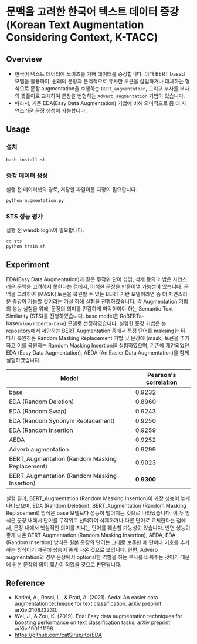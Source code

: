 # 문맥을 고려한 한국어 텍스트 데이터 증강 (Korean Text Augmentation Considering Context, **K-TACC**)

## Overview
- 한국어 텍스트 데이터에 노이즈를 가해 데이터를 증강합니다. 이때 BERT based 모델을 활용하여, 원래의 문장과 문맥적으로 유사한 토큰을 삽입하거나 대체하는 형식으로 문장 augmentation을 수행하는 `BERT_augmentation`, 그리고 부사를 부사의 뜻풀이로 교체하여 문장을 변형하는 `Adverb_augmentation` 기법이 있습니다.
- 따라서, 기존 EDA(Easy Data Augmentation) 기법에 비해 의미적으로 좀 더 자연스러운 문장 생성이 가능합니다.

## Usage
### 설치
```
bash install.sh
```

### 증강 데이터 생성
실행 전 데이터셋의 경로, 저장할 파일이름 지정이 필요합니다.
```
python augmentation.py
```

### STS 성능 평가
실행 전 wandb login이 필요합니다.
```
cd sts
python train.sh
```

## Experiment
EDA(Easy Data Augmentation)과 같은 무작위 단어 삽입, 삭제 등의 기법은 자연스러운 문맥을 고려하지 못한다는 점에서, 어색한 문장을 만들어낼 가능성이 있습니다. 문맥을 고려하여 [MASK] 토큰을 복원할 수 있는 BERT 기반 모델이라면 좀 더 자연스러운 증강이 가능할 것이라는 가설 하에 실험을 진행하였습니다. 각 Augmentation 기법의 성능 실험을 위해, 문장의 의미를 민감하게 파악하여야 하는 Semantic Text Similarity (STS)를 진행하였습니다. base model은 RoBERTa-base(`klue/roberta-base`) 모델로 선정하였습니다.
실험한 증강 기법은 본 repository에서 제안하는 BERT Augmentation 중에서 특정 단어를 maksing한 뒤 다시 복원하는 Random Masking Replacement 기법 및 문장에 [mask] 토큰을 추가하고 이를 복원하는 Random Masking Insertion을 실험하였으며, 기존에 제안되었던 EDA (Easy Data Augmentation), AEDA (An Easier Data Augmentation)을 함께 실험하였습니다.

|Model|Pearson's correlation|
|---|---|
|base|0.9232|
|EDA (Random Deletion) | 0.8960|
|EDA (Random Swap) | 0.9243 |
|EDA (Random Synonym Replacement) | 0.9250 |
|EDA (Random Insertion | 0.9259 |
|AEDA | 0.9252 |
|Adverb augmentation | 0.9299 |
|BERT_Augmentation (Random Masking Replacement) | 0.9023 |
|BERT_Augmentation (Random Masking Insertion) | **0.9300** |

실험 결과, BERT_Augmentation (Random Masking Insertion)이 가장 성능이 높게 나타났으며, EDA (Random Deletion), BERT_Augmentation (Random Masking Replacement) 방식은 base 모델보다 성능이 떨어지는 것으로 나타났습니다. 이 두 방식은 문장 내에서 단어를 무작위로 선택하여 삭제하거나 다른 단어로 교체한다는 점에서, 문장 내에서 핵심적인 의미를 지니는 단어를 훼손할 가능성이 있습니다. 반면 성능이 좋게 나온 BERT Augmentation (Random Masking Insertion), AEDA, EDA (Random Insertion) 방식은 원본 문장의 단어는 그대로 보존한 채 단어나 기호를 추가하는 방식이기 때문에 성능이 좋게 나온 것으로 보입니다.
한편, Adverb augmentation의 경우 문장에서 optional한 역할을 하는 부사를 바꿔주는 것이기 때문에 원본 문장의 의미 훼손이 적었을 것으로 판단됩니다.


## Reference
- Karimi, A., Rossi, L., & Prati, A. (2021). Aeda: An easier data augmentation technique for text classification. arXiv preprint arXiv:2108.13230.
- Wei, J., & Zou, K. (2019). Eda: Easy data augmentation techniques for boosting performance on text classification tasks. arXiv preprint arXiv:1901.11196.
- https://github.com/catSirup/KorEDA
